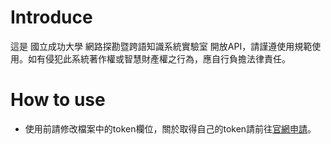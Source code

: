 
# Introduce #
這是 國立成功大學 網路探勘暨跨語知識系統實驗室 開放API，請謹遵使用規範使用。如有侵犯此系統著作權或智慧財產權之行為，應自行負擔法律責任。

# How to use #
* 使用前請修改檔案中的token欄位，關於取得自己的token請前往[官網申請](http://140.116.245.150/api/)。

